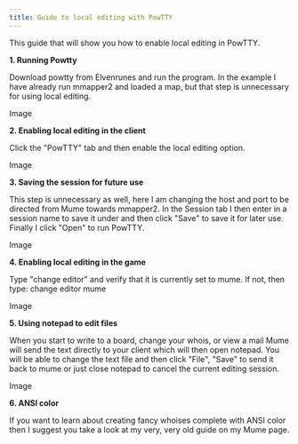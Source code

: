 ```yaml
---
title: Guide to local editing with PowTTY
---
```


This guide that will show you how to enable local editing in PowTTY.

**1. Running Powtty**

Download powtty from Elvenrunes and run the program. In the example I
have already run mmapper2 and loaded a map, but that step is unnecessary
for using local editing.

Image

**2. Enabling local editing in the client**

Click the "PowTTY" tab and then enable the local editing option.

Image

**3. Saving the session for future use**

This step is unnecessary as well, here I am changing the host and port
to be directed from Mume towards mmapper2. In the Session tab I then
enter in a session name to save it under and then click "Save" to save
it for later use. Finally I click "Open" to run PowTTY.

Image

**4. Enabling local editing in the game**

Type "change editor" and verify that it is currently set to mume. If
not, then type: change editor mume

Image

**5. Using notepad to edit files**

When you start to write to a board, change your whois, or view a mail
Mume will send the text directly to your client which will then open
notepad. You will be able to change the text file and then click "File",
"Save" to send it back to mume or just close notepad to cancel the
current editing session.

Image

**6. ANSI color**

If you want to learn about creating fancy whoises complete with ANSI
color then I suggest you take a look at my very, very old guide on my
Mume page.